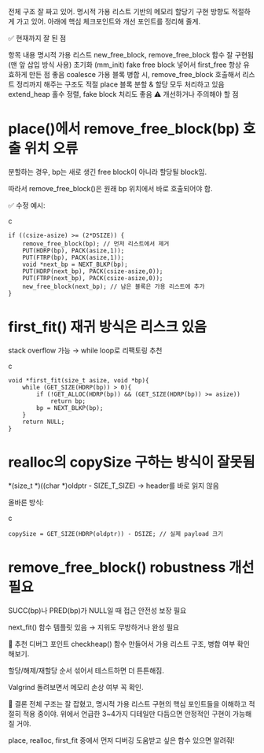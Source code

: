 전체 구조 잘 짜고 있어. 명시적 가용 리스트 기반의 메모리 할당기 구현 방향도 적절하게 가고 있어. 아래에 핵심 체크포인트와 개선 포인트를 정리해 줄게.

✅ 현재까지 잘 된 점

항목	내용
명시적 가용 리스트	new_free_block, remove_free_block 함수 잘 구현됨 (맨 앞 삽입 방식 사용)
초기화 (mm_init)	fake free block 넣어서 first_free 항상 유효하게 만든 점 좋음
coalesce	가용 블록 병합 시, remove_free_block 호출해서 리스트 정리까지 해주는 구조도 적절
place	블록 분할 & 할당 모두 처리하고 있음
extend_heap	홀수 정렬, fake block 처리도 좋음
⚠️ 개선하거나 주의해야 할 점

# place()에서 remove_free_block(bp) 호출 위치 오류

분할하는 경우, bp는 새로 생긴 free block이 아니라 할당될 block임.

따라서 remove_free_block()은 원래 bp 위치에서 바로 호출되어야 함.

✅ 수정 예시:

c

```
if ((csize-asize) >= (2*DSIZE)) {
    remove_free_block(bp); // 먼저 리스트에서 제거
    PUT(HDRP(bp), PACK(asize,1));
    PUT(FTRP(bp), PACK(asize,1));
    void *next_bp = NEXT_BLKP(bp);
    PUT(HDRP(next_bp), PACK(csize-asize,0));
    PUT(FTRP(next_bp), PACK(csize-asize,0));
    new_free_block(next_bp); // 남은 블록은 가용 리스트에 추가
}
```


# first_fit() 재귀 방식은 리스크 있음

stack overflow 가능 → while loop로 리팩토링 추천

c
```
void *first_fit(size_t asize, void *bp){
    while (GET_SIZE(HDRP(bp)) > 0){
        if (!GET_ALLOC(HDRP(bp)) && (GET_SIZE(HDRP(bp)) >= asize))
            return bp;
        bp = NEXT_BLKP(bp);
    }
    return NULL;
}
```
# realloc의 copySize 구하는 방식이 잘못됨

*(size_t *)((char *)oldptr - SIZE_T_SIZE) → header를 바로 읽지 않음

올바른 방식:

c
```
copySize = GET_SIZE(HDRP(oldptr)) - DSIZE; // 실제 payload 크기
```
# remove_free_block() robustness 개선 필요

SUCC(bp)나 PRED(bp)가 NULL일 때 접근 안전성 보장 필요

next_fit() 함수 템플릿 있음 → 지워도 무방하거나 완성 필요

🧠 추천 디버그 포인트
checkheap() 함수 만들어서 가용 리스트 구조, 병합 여부 확인해보기.

할당/해제/재할당 순서 섞어서 테스트하면 더 튼튼해짐.

Valgrind 돌려보면서 메모리 손상 여부 꼭 확인.

📌 결론
전체 구조는 잘 잡혔고, 명시적 가용 리스트 구현의 핵심 포인트들을 이해하고 적절히 적용 중이야.
위에서 언급한 3~4가지 디테일만 다듬으면 안정적인 구현이 가능해질 거야.

place, realloc, first_fit 중에서 먼저 디버깅 도움받고 싶은 함수 있으면 알려줘!